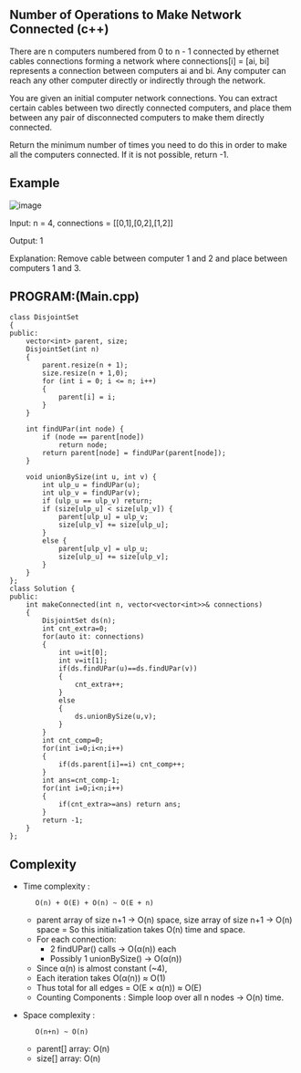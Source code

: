 ## Number of Operations to Make Network Connected (c++)

There are n computers numbered from 0 to n - 1 connected by ethernet cables connections forming a network where connections[i] = [ai, bi] represents a connection between computers ai and bi. Any computer can reach any other computer directly or indirectly through the network.

You are given an initial computer network connections. You can extract certain cables between two directly connected computers, and place them between any pair of disconnected computers to make them directly connected.

Return the minimum number of times you need to do this in order to make all the computers connected. If it is not possible, return -1.

## Example
![image](https://github.com/user-attachments/assets/3a2ad6ef-5986-40e0-b6ec-a88975ea5416)

Input: n = 4, connections = [[0,1],[0,2],[1,2]]

Output: 1

Explanation: Remove cable between computer 1 and 2 and place between computers 1 and 3.
## PROGRAM:(Main.cpp)
```
class DisjointSet 
{
public:
    vector<int> parent, size;
    DisjointSet(int n) 
    {
        parent.resize(n + 1);
        size.resize(n + 1,0);
        for (int i = 0; i <= n; i++) 
        {
            parent[i] = i;
        }
    }

    int findUPar(int node) {
        if (node == parent[node])
            return node;
        return parent[node] = findUPar(parent[node]);
    }
    
    void unionBySize(int u, int v) {
        int ulp_u = findUPar(u);
        int ulp_v = findUPar(v);
        if (ulp_u == ulp_v) return;
        if (size[ulp_u] < size[ulp_v]) {
            parent[ulp_u] = ulp_v;
            size[ulp_v] += size[ulp_u];
        }
        else {
            parent[ulp_v] = ulp_u;
            size[ulp_u] += size[ulp_v];
        }
    }
};
class Solution {
public:
    int makeConnected(int n, vector<vector<int>>& connections) 
    {
        DisjointSet ds(n);
        int cnt_extra=0;
        for(auto it: connections)
        {
            int u=it[0];
            int v=it[1];
            if(ds.findUPar(u)==ds.findUPar(v))
            {
                cnt_extra++;
            }
            else
            {
                ds.unionBySize(u,v);
            }
        } 
        int cnt_comp=0;
        for(int i=0;i<n;i++)
        {
            if(ds.parent[i]==i) cnt_comp++;
        }
        int ans=cnt_comp-1;
        for(int i=0;i<n;i++)
        {
            if(cnt_extra>=ans) return ans;
        }
        return -1;
    }
};
```
## Complexity
- Time complexity : 
  
         O(n) + O(E) + O(n) ~ O(E + n)
    
   - parent array of size n+1 → O(n) space, size array of size n+1 → O(n) space = So this initialization takes O(n) time and space.
   - For each connection:
        - 2 findUPar() calls → O(α(n)) each
        - Possibly 1 unionBySize() → O(α(n))
   - Since α(n) is almost constant (~4),
   - Each iteration takes O(α(n)) ≈ O(1)
   - Thus total for all edges = O(E × α(n)) ≈ O(E)
   - Counting Components : Simple loop over all n nodes → O(n) time.
     
- Space complexity :

         O(n+n) ~ O(n)
  
   - parent[] array: O(n)
   - size[] array: O(n)
